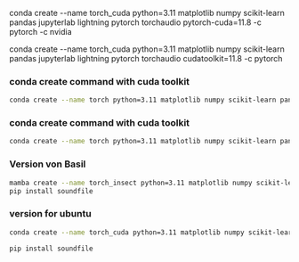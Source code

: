 conda create --name torch_cuda python=3.11 matplotlib numpy scikit-learn pandas jupyterlab lightning pytorch torchaudio pytorch-cuda=11.8 -c pytorch -c nvidia

conda create --name torch_cuda python=3.11 matplotlib numpy scikit-learn pandas jupyterlab lightning pytorch torchaudio cudatoolkit=11.8 -c pytorch


### conda create command with cuda toolkit

``` bash
conda create --name torch python=3.11 matplotlib numpy scikit-learn pandas lightning pytorch torchvision torchaudio pytorch-cuda=11.8 -c pytorch -c nvidia 
```

### conda create command with cuda toolkit

``` bash
conda create --name torch python=3.11 matplotlib numpy scikit-learn pandas lightning pytorch torchvision torchaudio -c pytorch -c nvidia 
```

### Version von Basil

``` bash
mamba create --name torch_insect python=3.11 matplotlib numpy scikit-learn pandas lightning pytorch torchvision torchaudio pytorch jupyterlab tensorboard -c pytorch -c nvidia
pip install soundfile
```

### version for ubuntu

``` bash
conda create --name torch_cuda python=3.11 matplotlib numpy scikit-learn pandas jupyterlab lightning pytorch torchvision torchaudio pytorch-cuda=11.8 cudatoolkit=11.8 tensorboard -c pytorch -c nvidia

pip install soundfile


